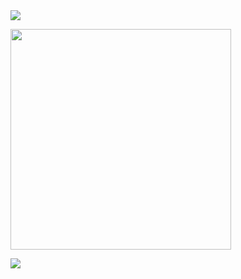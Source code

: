 <img src="http://mazassumnida.wtf/api/mini/generate_badge?boj=xb205">

<a href = "https://api.gitofolio.com/portfolio/1/4"><img src = "https://api.gitofolio.com/portfoliocard/svg/4?color=white" style="width:353px; height:auto; "/></a>

<img src="http://mazandi.herokuapp.com/api?handle=xb205&theme=warm"/>
